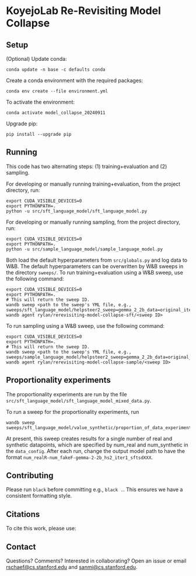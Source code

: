 # KoyejoLab Re-Revisiting Model Collapse

## Setup

(Optional) Update conda:

`conda update -n base -c defaults conda`

Create a conda environment with the required packages:

`conda env create --file environment.yml`

To activate the environment:

`conda activate model_collapse_20240911`

Upgrade pip:

`pip install --upgrade pip`

## Running

This code has two alternating steps: (1) training+evaluation and (2) sampling.

For developing or manually running training+evaluation, from the project directory, run:

```
export CUDA_VISIBLE_DEVICES=0
export PYTHONPATH=.
python -u src/sft_language_model/sft_language_model.py
```

For developing or manually running sampling, from the project directory, run:

```
export CUDA_VISIBLE_DEVICES=0
export PYTHONPATH=.
python -u src/sample_language_model/sample_language_model.py
```

Both load the default hyperparameters from `src/globals.py` and log data to W&B.
The default hyperparameters can be overwritten by W&B sweeps in the directory `sweeps/`.
To run training+evaluation using a W&B sweep, use the following command:

```
export CUDA_VISIBLE_DEVICES=0
export PYTHONPATH=.
# This will return the sweep ID.
wandb sweep <path to the sweep's YML file, e.g., sweeps/sft_language_model/helpsteer2_sweep=gemma_2_2b_data=original_iter1.yaml>
wandb agent rylan/rerevisiting-model-collapse-sft/<sweep ID>
```

To run sampling using a W&B sweep, use the following command:

```
export CUDA_VISIBLE_DEVICES=0
export PYTHONPATH=.
# This will return the sweep ID.
wandb sweep <path to the sweep's YML file, e.g., sweeps/sample_language_model/helpsteer2_sweep=gemma_2_2b_data=original_iter1.yaml>
wandb agent rylan/rerevisiting-model-collapse-sample/<sweep ID>
```

## Proportionality experiments
The proportionality experiments are run by the file `src/sft_language_model/sft_language_model_mixed_data.py`.  

To run a sweep for the proportionality experiments, run 

```
wandb sweep sweeps/sft_language_model/value_synthetic/proportion_of_data_experiment.yaml
```
At present, this sweep creates results for a single number of real and synthetic datapoints, which are specified by num_real and num_synthetic in the `data_config`.  After each run, change the output model path to have the format `num_realR-num_fakeF-gemma-2-2b_hs2_iter1_sftsdXXX`.

## Contributing

Please run `black` before committing e.g., `black .`. This ensures we have a consistent formatting style.

## Citations

To cite this work, please use:

## Contact

Questions? Comments? Interested in collaborating? Open an issue or email rschaef@cs.stanford.edu and sanmi@cs.stanford.edu.